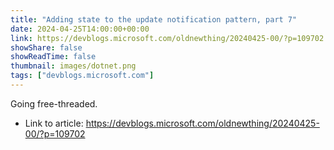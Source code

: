 ```yaml
---
title: "Adding state to the update notification pattern, part 7"
date: 2024-04-25T14:00:00+00:00
link: https://devblogs.microsoft.com/oldnewthing/20240425-00/?p=109702
showShare: false
showReadTime: false
thumbnail: images/dotnet.png
tags: ["devblogs.microsoft.com"]
---
```

Going free-threaded.

- Link to article: https://devblogs.microsoft.com/oldnewthing/20240425-00/?p=109702